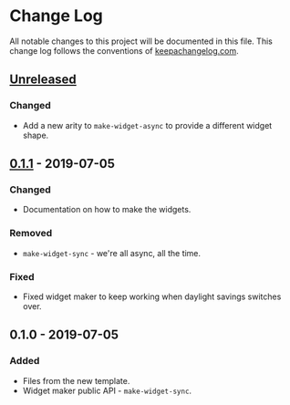 # Change Log
All notable changes to this project will be documented in this file. This change log follows the conventions of [keepachangelog.com](http://keepachangelog.com/).

## [Unreleased]
### Changed
- Add a new arity to `make-widget-async` to provide a different widget shape.

## [0.1.1] - 2019-07-05
### Changed
- Documentation on how to make the widgets.

### Removed
- `make-widget-sync` - we're all async, all the time.

### Fixed
- Fixed widget maker to keep working when daylight savings switches over.

## 0.1.0 - 2019-07-05
### Added
- Files from the new template.
- Widget maker public API - `make-widget-sync`.

[Unreleased]: https://github.com/your-name/clojure-defold/compare/0.1.1...HEAD
[0.1.1]: https://github.com/your-name/clojure-defold/compare/0.1.0...0.1.1
